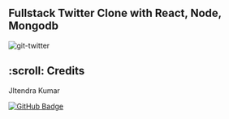 ## Fullstack Twitter Clone with React, Node, Mongodb

![git-twitter](https://user-images.githubusercontent.com/32399333/207771374-49bc685c-610e-4714-8af9-a5995d27489c.png)

<!-- CREDITS -->
<h2 id="credits"> :scroll: Credits</h2>

JItendra Kumar

[![GitHub Badge](https://img.shields.io/badge/GitHub-100000?style=for-the-badge&logo=github&logoColor=white)](https://github.com/jitendrakumar1092)
